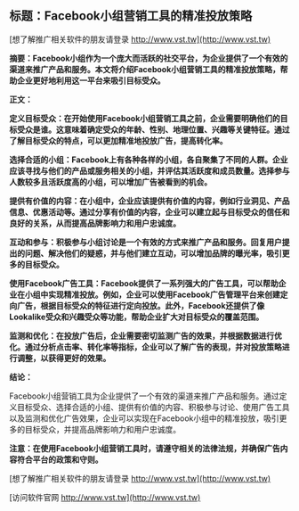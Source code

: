 ## **标题：Facebook小组营销工具的精准投放策略**

[想了解推广相关软件的朋友请登录 http://www.vst.tw](http://www.vst.tw)

**摘要：Facebook小组作为一个庞大而活跃的社交平台，为企业提供了一个有效的渠道来推广产品和服务。本文将介绍Facebook小组营销工具的精准投放策略，帮助企业更好地利用这一平台来吸引目标受众。**

**正文：**

**定义目标受众：在开始使用Facebook小组营销工具之前，企业需要明确他们的目标受众是谁。这意味着确定受众的年龄、性别、地理位置、兴趣等关键特征。通过了解目标受众的特点，可以更加精准地投放广告，提高转化率。**

**选择合适的小组：Facebook上有各种各样的小组，各自聚集了不同的人群。企业应该寻找与他们的产品或服务相关的小组，并评估其活跃度和成员数量。选择参与人数较多且活跃度高的小组，可以增加广告被看到的机会。**

**提供有价值的内容：在小组中，企业应该提供有价值的内容，例如行业洞见、产品信息、优惠活动等。通过分享有价值的内容，企业可以建立起与目标受众的信任和良好的关系，从而提高品牌影响力和用户忠诚度。**

**互动和参与：积极参与小组讨论是一个有效的方式来推广产品和服务。回复用户提出的问题、解决他们的疑惑，并与他们建立互动，可以增加品牌的曝光率，吸引更多的目标受众。**

**使用Facebook广告工具：Facebook提供了一系列强大的广告工具，可以帮助企业在小组中实现精准投放。例如，企业可以使用Facebook广告管理平台来创建定向广告，根据目标受众的特征进行定向投放。此外，Facebook还提供了像Lookalike受众和兴趣受众等功能，帮助企业扩大对目标受众的覆盖范围。**

**监测和优化：在投放广告后，企业需要密切监测广告的效果，并根据数据进行优化。通过分析点击率、转化率等指标，企业可以了解广告的表现，并对投放策略进行调整，以获得更好的效果。**

**结论：**

Facebook小组营销工具为企业提供了一个有效的渠道来推广产品和服务。通过定义目标受众、选择合适的小组、提供有价值的内容、积极参与讨论、使用广告工具以及监测和优化广告效果，企业可以实现在Facebook小组中的精准投放，吸引更多的目标受众，并提高品牌影响力和用户忠诚度。

**注意：在使用Facebook小组营销工具时，请遵守相关的法律法规，并确保广告内容符合平台的政策和守则。**

[想了解推广相关软件的朋友请登录 http://www.vst.tw](http://www.vst.tw)


[访问软件官网 http://www.vst.tw](http://www.vst.tw)
